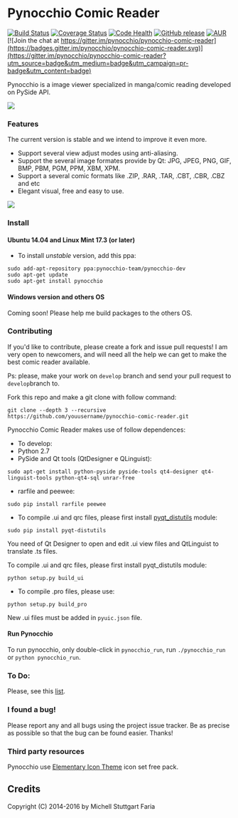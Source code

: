 Pynocchio Comic Reader
==================

[![Build Status](https://travis-ci.org/pynocchio/pynocchio-comic-reader.svg?branch=develop)](https://travis-ci.org/pynocchio/pynocchio-comic-reader)
[![Coverage Status](https://coveralls.io/repos/github/pynocchio/pynocchio-comic-reader/badge.svg?branch=develop)](https://coveralls.io/github/pynocchio/pynocchio-comic-reader?branch=develop)
[![Code Health](https://landscape.io/github/pynocchio/pynocchio-comic-reader/develop/landscape.svg?style=flat)](https://landscape.io/github/pynocchio/pynocchio-comic-reader/develop)
[![GitHub release](https://img.shields.io/github/release/pynocchio/pynocchio-comic-reader.svg?maxAge=2592000?style=plastic)](https://github.com/pynocchio/pynocchio-comic-reader)
[![AUR](https://img.shields.io/aur/license/yaourt.svg?maxAge=2592000?style=plastic)](https://pt.wikipedia.org/wiki/GNU_General_Public_License)
[![Join the chat at https://gitter.im/pynocchio/pynocchio-comic-reader](https://badges.gitter.im/pynocchio/pynocchio-comic-reader.svg)](https://gitter.im/pynocchio/pynocchio-comic-reader?utm_source=badge&utm_medium=badge&utm_campaign=pr-badge&utm_content=badge)

Pynocchio is a image viewer specialized in manga/comic reading developed on 
PySide API.

![](https://lh3.googleusercontent.com/-p0TtjyX-GgM/VwwYhAAUjrI/AAAAAAAAF04/_JSom_IMmasZfnRn4EPhxKejjj_9aHzYwCCo/s1152-Ic42/snapshot11.png)

### Features

The current version is stable and we intend to improve it even more.

* Support several view adjust modes using anti-aliasing.
* Support the several image formates provide by Qt: JPG, JPEG, PNG, GIF, BMP, PBM, PGM, PPM, XBM, XPM.
* Support a several comic formats like .ZIP, .RAR, .TAR, .CBT, .CBR, .CBZ and etc
* Elegant visual, free and easy to use.

![](https://lh3.googleusercontent.com/-pedd53CIEtc/VwwYg1TpnoI/AAAAAAAAF04/gOJWtN5XZwYwQT_IBwYQEk-sYhqrw_owgCCo/s1152-Ic42/snapshot12.png)

### Install

#### Ubuntu 14.04 and Linux Mint 17.3 (or later)

* To install *unstable* version, add this ppa:

```
sudo add-apt-repository ppa:pynocchio-team/pynocchio-dev
sudo apt-get update
sudo apt-get install pynocchio
``` 

#### Windows version and others OS

Coming soon! Please help me build packages to the others OS.

### Contributing

If you'd like to contribute, please create a fork and issue pull requests! I am
very open to newcomers, and will need all the help we can get to make the best
comic reader available.

Ps: please, make your work on `develop` branch and send your pull request to `develop`branch to.

Fork this repo and make a git clone with follow command:

```
git clone --depth 3 --recursive https://github.com/youusername/pynocchio-comic-reader.git
```

Pynocchio Comic Reader makes use of follow dependences:

* To develop:
* Python 2.7
* PySide and Qt tools (QtDesigner e QLinguist):

```
sudo apt-get install python-pyside pyside-tools qt4-designer qt4-linguist-tools python-qt4-sql unrar-free
```

* rarfile and peewee: 

```
sudo pip install rarfile peewee
```

* To compile .ui and qrc files, please first install [pyqt_distutils](https://github.com/ColinDuquesnoy/pyqt_distutils) module:

```
sudo pip install pyqt-distutils
```

You need of Qt Designer to open and edit .ui view files and QtLinguist to 
translate .ts files.

To compile .ui and qrc files, please first install pyqt_distutils module:

```
python setup.py build_ui
```
 
* To compile .pro files, please use:

```
python setup.py build_pro
```

New .ui files must be added in `pyuic.json` file.

#### Run Pynocchio
 To run pynocchio, only double-click in `pynocchio_run`, run `./pynocchio_run` or `python pynocchio_run`.

### To Do:

Please, see this [list](https://github.com/mstuttgart/pynocchio-comic-reader/issues/21).

### I found a bug!

Please report any and all bugs using the project issue
tracker. Be as precise as possible so that the bug can be found easier. Thanks!

### Third party resources

Pynocchio use [Elementary Icon Theme](https://github.com/opengraphix/elementary3-icon-theme) icon set free pack.

## Credits

Copyright (C) 2014-2016 by Michell Stuttgart Faria
